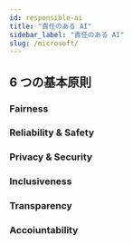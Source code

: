 ```yaml
---
id: responsible-ai
title: "責任のある AI"
sidebar_label: "責任のある AI"
slug: /microsoft/
---
```


## 6 つの基本原則
### Fairness
### Reliability & Safety
### Privacy & Security
### Inclusiveness
### Transparency
### Accoiuntability